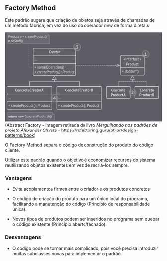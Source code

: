 ## Factory Method

Este padrão sugere que criação de objetos seja através de chamadas de um método fábrica, em vez do uso do operador *new* de forma direta.s

![Drag Racing](img/factory_method.png)
(Abstract Factory - Imagem retirada do livro *Mergulhando nos padrões de projeto Alexander Shvets* - https://refactoring.guru/pt-br/design-patterns/book)

O Factory Method separa o código de construção do produto
do código cliente.

Utilizar este padrão quando o objetivo é economizar recursos do sistema reutilizando objetos existentes em vez de recriá-los sempre.

### Vantagens 

- Evita acoplamentos firmes entre o criador e os produtos
concretos

- O código de criação do produto para um único local do programa, facilitando a manutenção do código (Princípio de responsabilidade única).

- Novos tipos de produtos podem ser inseridos no programa sem quebar o código existente (Princípio aberto/fechado).

### Desvantagens
- O código pode se tornar mais complicado, pois você precisa introduzir muitas subclasses novas para implementar o padrão.